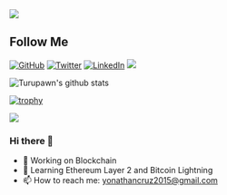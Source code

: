<img src="https://visitor-badge.glitch.me/badge?page_id=yonathanvila.visitor-badge" />
<h2>Follow  Me</h2>
<p align="left">
	<a href="https://github.com/yonathanavila"><img src="https://img.shields.io/github/followers/yonathanavila.svg?label=GitHub&style=social" alt="GitHub"></a>
	<a href="https://twitter.com/yonathann_cruz"><img src="https://img.shields.io/twitter/follow/alexisxcruz?label=Twitter&style=social" alt="Twitter"></a>
	<a href="https://www.linkedin.com/in/yonathan-cruz-326b141b2"><img src="https://img.shields.io/badge/LinkedIn--_.svg?style=social&logo=linkedin" alt="LinkedIn"></a>
	<a><img src="https://visitor-badge.glitch.me/badge?page_id=yonathanavila.visitor-badge" /></a>
</p>


![Turupawn's github stats](https://github-readme-stats.vercel.app/api?username=yonathanavila&show_icons=true)

[![trophy](https://github-profile-trophy.vercel.app/?username=yonathanavila&theme=onedark)](https://github.com/ryo-ma/github-profile-trophy)

<a href="https://github.com/anuraghazra/github-readme-stats">
  <!-- Change the `github-readme-stats.anuraghazra1.vercel.app` to `github-readme-stats.vercel.app`  -->
  <img align="center" src="https://github-readme-stats.anuraghazra1.vercel.app/api/top-langs/?username=yonathanavila&layout=compact&theme=radical" />
</a>

### Hi there 👋

- 🔭 Working on Blockchain
- 🌱 Learning Ethereum Layer 2 and Bitcoin Lightning
- 📫 How to reach me: yonathancruz2015@gmail.com

<!--
**yonathanavila/yonathanavila** is a ✨ _special_ ✨ repository because its `README.md` (this file) appears on your GitHub profile.

Here are some ideas to get you started:

- 🔭 I’m currently working on La Bitcoinera TGU
- 🌱 I’m currently learning Blockchain
- 👯 I’m looking to collaborate on ...
- 🤔 I’m looking for help with ...
- 💬 Ask me about ...
- 📫 How to reach me: ...
- 😄 Pronouns: ...
- ⚡ Fun fact: ...
-->
